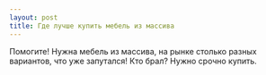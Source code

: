 ```yaml
---
layout: post 
title: Где лучше купить мебель из массива 
--- 
```

Помогите! Нужна мебель из массива, на рынке столько разных вариантов, что уже запутался! Кто брал? Нужно срочно купить.
